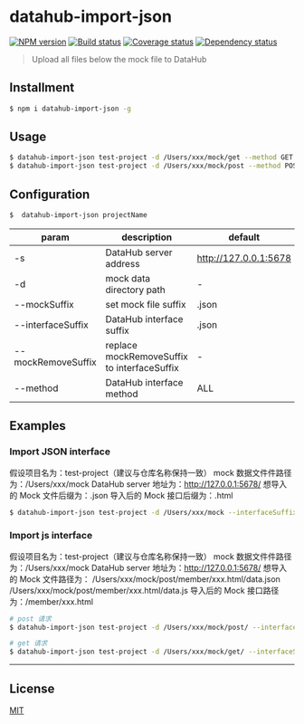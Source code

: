 # datahub-import-json

[![NPM version][npm-image]][npm-url]
[![Build status][travis-image]][travis-url]
[![Coverage status][codecov-image]][codecov-url]
[![Dependency status][daviddm-image]][daviddm-url]

> Upload all files below the mock file to DataHub

## Installment

```bash
$ npm i datahub-import-json -g
```

## Usage

```bash
$ datahub-import-json test-project -d /Users/xxx/mock/get --method GET
$ datahub-import-json test-project -d /Users/xxx/mock/post --method POST
```

## Configuration

```bash
$  datahub-import-json projectName
```

| param | description | default |
| -- | -- | -- |
| -s | DataHub server address | http://127.0.0.1:5678 |
| -d | mock data directory path | - |
| --mockSuffix | set mock file suffix | .json |
| --interfaceSuffix | DataHub interface suffix | .json |
| --mockRemoveSuffix | replace mockRemoveSuffix to interfaceSuffix | - |
| --method | DataHub interface method | ALL |

## Examples

### Import JSON interface

假设项目名为：test-project（建议与仓库名称保持一致）
mock 数据文件件路径为：/Users/xxx/mock
DataHub server 地址为：http://127.0.0.1:5678/
想导入的 Mock 文件后缀为：.json
导入后的 Mock 接口后缀为：.html

```bash
$ datahub-import-json test-project -d /Users/xxx/mock --interfaceSuffix .html -s http://127.0.0.1:5678
```

### Import js interface

假设项目名为：test-project（建议与仓库名称保持一致）
mock 数据文件件路径为：/Users/xxx/mock
DataHub server 地址为：http://127.0.0.1:5678/
想导入的 Mock 文件路径为：
/Users/xxx/mock/post/member/xxx.html/data.json
/Users/xxx/mock/post/member/xxx.html/data.js
导入后的 Mock 接口路径为：/member/xxx.html

```bash
# post 请求
$ datahub-import-json test-project -d /Users/xxx/mock/post/ --interfaceSuffix .html --mockRemoveSuffix /data.json --method POST -s http://127.0.0.1:5678

# get 请求
$ datahub-import-json test-project -d /Users/xxx/mock/get/ --interfaceSuffix .html --mockRemoveSuffix /data.json --method GET -s http://127.0.0.1:5678
```

---

## License

[MIT](http://opensource.org/licenses/MIT)

[npm-image]: https://img.shields.io/npm/v/datahub-import-json.svg?style=flat-square&logo=npm
[npm-url]: https://npmjs.org/package/datahub-import-json
[travis-image]: https://img.shields.io/travis/zivyangll/datahub-import-json/master.svg?style=flat-square&logo=travis
[travis-url]: https://travis-ci.org/zivyangll/datahub-import-json
[codecov-image]: https://img.shields.io/codecov/c/github/zivyangll/datahub-import-json/master.svg?style=flat-square&logo=javascript
[codecov-url]: https://codecov.io/gh/zivyangll/datahub-import-json
[daviddm-image]: https://img.shields.io/david/zivyangll/datahub-import-json.svg?style=flat-square
[daviddm-url]: https://david-dm.org/zivyangll/datahub-import-json
